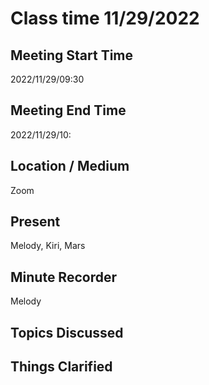 # Class time 11/29/2022

## Meeting Start Time
2022/11/29/09:30

## Meeting End Time
2022/11/29/10:

## Location / Medium
Zoom

## Present
Melody, Kiri, Mars

## Minute Recorder
Melody

## Topics Discussed

## Things Clarified
